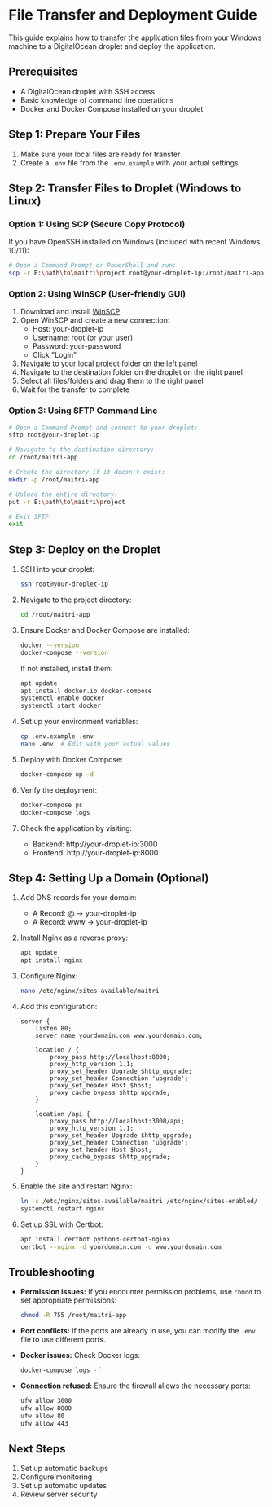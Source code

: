 # File Transfer and Deployment Guide

This guide explains how to transfer the application files from your Windows machine to a DigitalOcean droplet and deploy the application.

## Prerequisites

- A DigitalOcean droplet with SSH access
- Basic knowledge of command line operations
- Docker and Docker Compose installed on your droplet

## Step 1: Prepare Your Files

1. Make sure your local files are ready for transfer
2. Create a `.env` file from the `.env.example` with your actual settings

## Step 2: Transfer Files to Droplet (Windows to Linux)

### Option 1: Using SCP (Secure Copy Protocol)

If you have OpenSSH installed on Windows (included with recent Windows 10/11):

```bash
# Open a Command Prompt or PowerShell and run:
scp -r E:\path\to\maitri\project root@your-droplet-ip:/root/maitri-app
```

### Option 2: Using WinSCP (User-friendly GUI)

1. Download and install [WinSCP](https://winscp.net/eng/download.php)
2. Open WinSCP and create a new connection:
   - Host: your-droplet-ip
   - Username: root (or your user)
   - Password: your-password
   - Click "Login"
3. Navigate to your local project folder on the left panel
4. Navigate to the destination folder on the droplet on the right panel
5. Select all files/folders and drag them to the right panel
6. Wait for the transfer to complete

### Option 3: Using SFTP Command Line

```bash
# Open a Command Prompt and connect to your droplet:
sftp root@your-droplet-ip

# Navigate to the destination directory:
cd /root/maitri-app

# Create the directory if it doesn't exist:
mkdir -p /root/maitri-app

# Upload the entire directory:
put -r E:\path\to\maitri\project

# Exit SFTP:
exit
```

## Step 3: Deploy on the Droplet

1. SSH into your droplet:
   ```bash
   ssh root@your-droplet-ip
   ```

2. Navigate to the project directory:
   ```bash
   cd /root/maitri-app
   ```

3. Ensure Docker and Docker Compose are installed:
   ```bash
   docker --version
   docker-compose --version
   ```

   If not installed, install them:
   ```bash
   apt update
   apt install docker.io docker-compose
   systemctl enable docker
   systemctl start docker
   ```

4. Set up your environment variables:
   ```bash
   cp .env.example .env
   nano .env  # Edit with your actual values
   ```

5. Deploy with Docker Compose:
   ```bash
   docker-compose up -d
   ```

6. Verify the deployment:
   ```bash
   docker-compose ps
   docker-compose logs
   ```

7. Check the application by visiting:
   - Backend: http://your-droplet-ip:3000
   - Frontend: http://your-droplet-ip:8000

## Step 4: Setting Up a Domain (Optional)

1. Add DNS records for your domain:
   - A Record: @ → your-droplet-ip
   - A Record: www → your-droplet-ip

2. Install Nginx as a reverse proxy:
   ```bash
   apt update
   apt install nginx
   ```

3. Configure Nginx:
   ```bash
   nano /etc/nginx/sites-available/maitri
   ```

4. Add this configuration:
   ```nginx
   server {
       listen 80;
       server_name yourdomain.com www.yourdomain.com;

       location / {
           proxy_pass http://localhost:8000;
           proxy_http_version 1.1;
           proxy_set_header Upgrade $http_upgrade;
           proxy_set_header Connection 'upgrade';
           proxy_set_header Host $host;
           proxy_cache_bypass $http_upgrade;
       }

       location /api {
           proxy_pass http://localhost:3000/api;
           proxy_http_version 1.1;
           proxy_set_header Upgrade $http_upgrade;
           proxy_set_header Connection 'upgrade';
           proxy_set_header Host $host;
           proxy_cache_bypass $http_upgrade;
       }
   }
   ```

5. Enable the site and restart Nginx:
   ```bash
   ln -s /etc/nginx/sites-available/maitri /etc/nginx/sites-enabled/
   systemctl restart nginx
   ```

6. Set up SSL with Certbot:
   ```bash
   apt install certbot python3-certbot-nginx
   certbot --nginx -d yourdomain.com -d www.yourdomain.com
   ```

## Troubleshooting

- **Permission issues:** If you encounter permission problems, use `chmod` to set appropriate permissions:
  ```bash
  chmod -R 755 /root/maitri-app
  ```

- **Port conflicts:** If the ports are already in use, you can modify the `.env` file to use different ports.

- **Docker issues:** Check Docker logs:
  ```bash
  docker-compose logs -f
  ```

- **Connection refused:** Ensure the firewall allows the necessary ports:
  ```bash
  ufw allow 3000
  ufw allow 8000
  ufw allow 80
  ufw allow 443
  ```

## Next Steps

1. Set up automatic backups
2. Configure monitoring
3. Set up automatic updates
4. Review server security 
